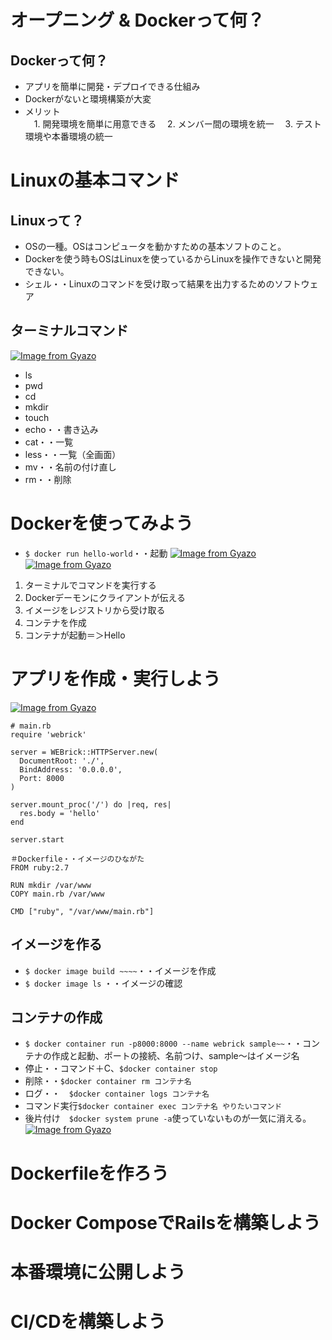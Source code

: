 # オープニング & Dockerって何？
## Dockerって何？
- アプリを簡単に開発・デプロイできる仕組み
- Dockerがないと環境構築が大変
- メリット  
　1. 開発環境を簡単に用意できる 
　2. メンバー間の環境を統一 
　3. テスト環境や本番環境の統一 
# Linuxの基本コマンド
## Linuxって？
- OSの一種。OSはコンピュータを動かすための基本ソフトのこと。
- Dockerを使う時もOSはLinuxを使っているからLinuxを操作できないと開発できない。
- シェル・・Linuxのコマンドを受け取って結果を出力するためのソフトウェア
## ターミナルコマンド
[![Image from Gyazo](https://i.gyazo.com/d8b1d96ce98cf26a45f6c2adda314edb.png)](https://gyazo.com/d8b1d96ce98cf26a45f6c2adda314edb)
- ls
- pwd
- cd
- mkdir
- touch
- echo・・書き込み
- cat・・一覧
- less・・一覧（全画面）
- mv・・名前の付け直し
- rm・・削除
# Dockerを使ってみよう
- `$ docker run hello-world`・・起動
[![Image from Gyazo](https://i.gyazo.com/9e4ad4d9d5c3c47a1c5e995b0155c0e5.png)](https://gyazo.com/9e4ad4d9d5c3c47a1c5e995b0155c0e5)
[![Image from Gyazo](https://i.gyazo.com/cd246bd76a0d887c3b0234b6e27b4fb0.png)](https://gyazo.com/cd246bd76a0d887c3b0234b6e27b4fb0)
1. ターミナルでコマンドを実行する
2. Dockerデーモンにクライアントが伝える
3. イメージをレジストリから受け取る
4. コンテナを作成
5. コンテナが起動＝＞Hello 

# アプリを作成・実行しよう
[![Image from Gyazo](https://i.gyazo.com/1d41d900ab94b983182a2a652151b1bb.png)](https://gyazo.com/1d41d900ab94b983182a2a652151b1bb)
```
# main.rb
require 'webrick'

server = WEBrick::HTTPServer.new(
  DocumentRoot: './',
  BindAddress: '0.0.0.0',
  Port: 8000
)

server.mount_proc('/') do |req, res|
  res.body = 'hello'
end

server.start
```

```
＃Dockerfile・・イメージのひながた
FROM ruby:2.7

RUN mkdir /var/www
COPY main.rb /var/www

CMD ["ruby", "/var/www/main.rb"]
```

## イメージを作る
- `$ docker image build ~~~~`・・イメージを作成
- `$ docker image ls` ・・イメージの確認
## コンテナの作成
- `$ docker container run -p8000:8000 --name webrick sample~~`・・コンテナの作成と起動、ポートの接続、名前つけ、sample〜はイメージ名
- 停止・・コマンド＋C、`$docker container stop`
- 削除・・`$docker container rm コンテナ名`
- ログ・・　`$docker container logs コンテナ名`
- コマンド実行`$docker container exec コンテナ名 やりたいコマンド`
- 後片付け　`$docker system prune -a`使っていないものが一気に消える。
[![Image from Gyazo](https://i.gyazo.com/82e624954151f34fed196e326b46278c.png)](https://gyazo.com/82e624954151f34fed196e326b46278c)


# Dockerfileを作ろう
# Docker ComposeでRailsを構築しよう
# 本番環境に公開しよう
# CI/CDを構築しよう
